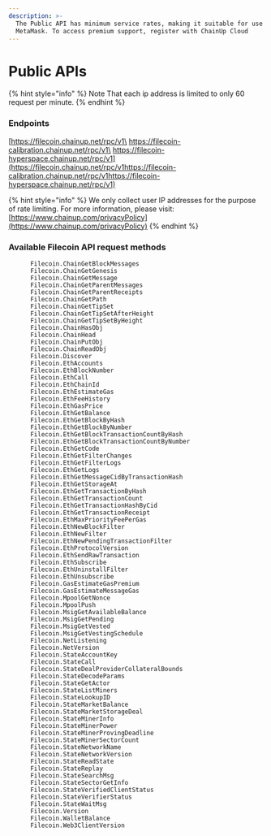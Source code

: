 ```yaml
---
description: >-
  The Public API has minimum service rates, making it suitable for use with
  MetaMask. To access premium support, register with ChainUp Cloud
---
```


# Public APIs

{% hint style="info" %}
Note That each ip address is limited to only 60 request per minute.
{% endhint %}

### Endpoints

[https://filecoin.chainup.net/rpc/v1\
https://filecoin-calibration.chainup.net/rpc/v1\
https://filecoin-hyperspace.chainup.net/rpc/v1](https://filecoin.chainup.net/rpc/v1https://filecoin-calibration.chainup.net/rpc/v1https://filecoin-hyperspace.chainup.net/rpc/v1)

{% hint style="info" %}
We only collect user IP addresses for the purpose of rate limiting. For more information, please visit: [https://www.chainup.com/privacyPolicy](https://www.chainup.com/privacyPolicy)
{% endhint %}

### **Available Filecoin API request methods**

```
      Filecoin.ChainGetBlockMessages
      Filecoin.ChainGetGenesis
      Filecoin.ChainGetMessage
      Filecoin.ChainGetParentMessages
      Filecoin.ChainGetParentReceipts
      Filecoin.ChainGetPath
      Filecoin.ChainGetTipSet
      Filecoin.ChainGetTipSetAfterHeight
      Filecoin.ChainGetTipSetByHeight
      Filecoin.ChainHasObj
      Filecoin.ChainHead
      Filecoin.ChainPutObj
      Filecoin.ChainReadObj
      Filecoin.Discover
      Filecoin.EthAccounts
      Filecoin.EthBlockNumber
      Filecoin.EthCall
      Filecoin.EthChainId
      Filecoin.EthEstimateGas
      Filecoin.EthFeeHistory
      Filecoin.EthGasPrice
      Filecoin.EthGetBalance
      Filecoin.EthGetBlockByHash
      Filecoin.EthGetBlockByNumber
      Filecoin.EthGetBlockTransactionCountByHash
      Filecoin.EthGetBlockTransactionCountByNumber
      Filecoin.EthGetCode
      Filecoin.EthGetFilterChanges
      Filecoin.EthGetFilterLogs
      Filecoin.EthGetLogs
      Filecoin.EthGetMessageCidByTransactionHash
      Filecoin.EthGetStorageAt
      Filecoin.EthGetTransactionByHash
      Filecoin.EthGetTransactionCount
      Filecoin.EthGetTransactionHashByCid
      Filecoin.EthGetTransactionReceipt
      Filecoin.EthMaxPriorityFeePerGas
      Filecoin.EthNewBlockFilter
      Filecoin.EthNewFilter
      Filecoin.EthNewPendingTransactionFilter
      Filecoin.EthProtocolVersion
      Filecoin.EthSendRawTransaction
      Filecoin.EthSubscribe
      Filecoin.EthUninstallFilter
      Filecoin.EthUnsubscribe
      Filecoin.GasEstimateGasPremium
      Filecoin.GasEstimateMessageGas
      Filecoin.MpoolGetNonce
      Filecoin.MpoolPush
      Filecoin.MsigGetAvailableBalance
      Filecoin.MsigGetPending
      Filecoin.MsigGetVested
      Filecoin.MsigGetVestingSchedule
      Filecoin.NetListening
      Filecoin.NetVersion
      Filecoin.StateAccountKey
      Filecoin.StateCall
      Filecoin.StateDealProviderCollateralBounds
      Filecoin.StateDecodeParams
      Filecoin.StateGetActor
      Filecoin.StateListMiners
      Filecoin.StateLookupID
      Filecoin.StateMarketBalance
      Filecoin.StateMarketStorageDeal
      Filecoin.StateMinerInfo
      Filecoin.StateMinerPower
      Filecoin.StateMinerProvingDeadline
      Filecoin.StateMinerSectorCount
      Filecoin.StateNetworkName
      Filecoin.StateNetworkVersion
      Filecoin.StateReadState
      Filecoin.StateReplay
      Filecoin.StateSearchMsg
      Filecoin.StateSectorGetInfo
      Filecoin.StateVerifiedClientStatus
      Filecoin.StateVerifierStatus
      Filecoin.StateWaitMsg
      Filecoin.Version
      Filecoin.WalletBalance
      Filecoin.Web3ClientVersion
```
